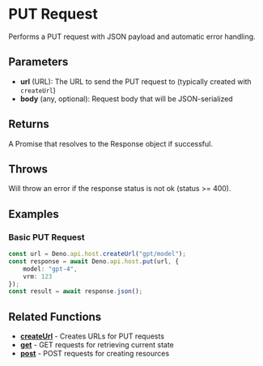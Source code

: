 # PUT Request

Performs a PUT request with JSON payload and automatic error handling.

## Parameters

- **url** (URL): The URL to send the PUT request to (typically created with `createUrl`)
- **body** (any, optional): Request body that will be JSON-serialized

## Returns

A Promise that resolves to the Response object if successful.

## Throws

Will throw an error if the response status is not ok (status >= 400).

## Examples

### Basic PUT Request

```typescript
const url = Deno.api.host.createUrl("gpt/model");
const response = await Deno.api.host.put(url, {
    model: "gpt-4",
    vrm: 123
});
const result = await response.json();
```

## Related Functions

- **[createUrl](./createUrl.md)** - Creates URLs for PUT requests
- **[get](./get.md)** - GET requests for retrieving current state
- **[post](./post.md)** - POST requests for creating resources
